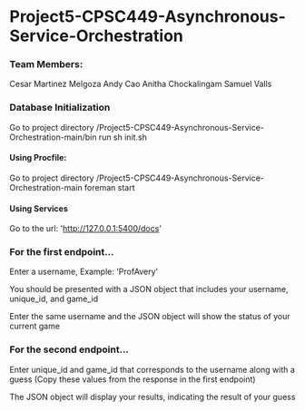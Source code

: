 # Project5-CPSC449-Asynchronous-Service-Orchestration

### Team Members:
Cesar Martinez Melgoza
Andy Cao
Anitha Chockalingam
Samuel Valls

### Database Initialization
Go to project directory /Project5-CPSC449-Asynchronous-Service-Orchestration-main/bin
run sh init.sh

#### Using Procfile:
Go to project directory /Project5-CPSC449-Asynchronous-Service-Orchestration-main
foreman start

#### Using Services
Go to the url: 'http://127.0.0.1:5400/docs'

### For the first endpoint...

Enter a username, Example: 'ProfAvery'

You should be presented with a JSON object that includes your username, unique_id, and game_id

Enter the same username and the JSON object will show the status of your current game 

### For the second endpoint...

Enter unique_id and game_id that corresponds to the username along with a guess (Copy these values from the response in the first endpoint)

The JSON object will display your results, indicating the result of your guess
